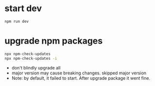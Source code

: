 # start dev

```sh
npm run dev
```

# upgrade npm packages

```sh
npx npm-check-updates
npx npm-check-updates -i
```

- don't blindly upgrade all
- major version may cause breaking changes. skipped major version
- Note: by default, it failed to start. After upgrade package it went fine. 
